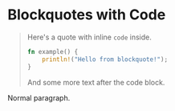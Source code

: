 # Blockquotes with Code

> Here's a quote with inline `code` inside.
>
> ```rust
> fn example() {
>     println!("Hello from blockquote!");
> }
> ```
>
> And some more text after the code block.

Normal paragraph.
